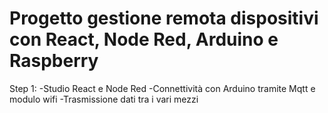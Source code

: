 # Progetto gestione remota dispositivi con React, Node Red, Arduino e Raspberry

Step 1:
  -Studio React e Node Red
  -Connettività con Arduino tramite Mqtt e modulo wifi 
  -Trasmissione dati tra i vari mezzi

